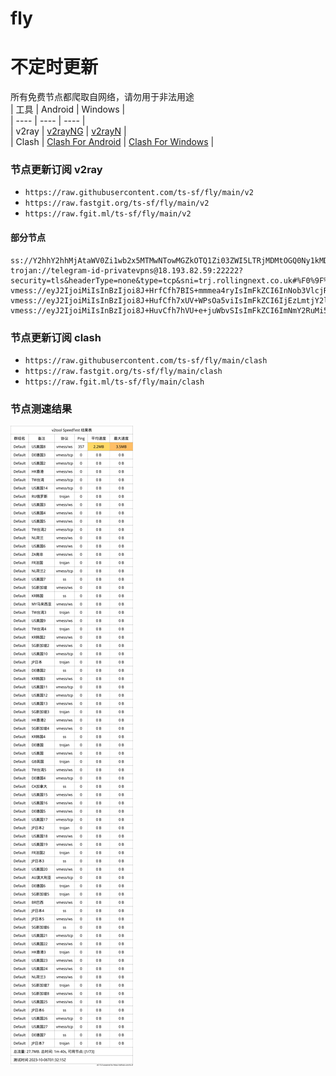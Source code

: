 # fly
# 不定时更新
所有免费节点都爬取自网络，请勿用于非法用途  
|  工具  | Android  | Windows  |  
|  ----  | ----   | ----  |  
| v2ray  | [v2rayNG](https://github.com/2dust/v2rayNG/releases) | [v2rayN](https://github.com/2dust/v2rayN/releases) |  
| Clash  | [Clash For Android](https://github.com/Kr328/ClashForAndroid/releases) | [Clash For Windows](https://github.com/Fndroid/clash_for_windows_pkg/releases) | 
  
### 节点更新订阅  v2ray
- `https://raw.githubusercontent.com/ts-sf/fly/main/v2`  
- `https://raw.fastgit.org/ts-sf/fly/main/v2`  
- `https://raw.fgit.ml/ts-sf/fly/main/v2`  
#### 部分节点  
``` 
ss://Y2hhY2hhMjAtaWV0Zi1wb2x5MTMwNTowMGZkOTQ1Zi03ZWI5LTRjMDMtOGQ0Ny1kMDA0NGZlM2ZhZTI=@zjcu.artehr.org:32005#%F0%9F%87%B0%F0%9F%87%B7KR%E9%9F%A9%E5%9B%BD
trojan://telegram-id-privatevpns@18.193.82.59:22222?security=tls&headerType=none&type=tcp&sni=trj.rollingnext.co.uk#%F0%9F%87%A9%F0%9F%87%AADE%E5%BE%B7%E5%9B%BD
vmess://eyJ2IjoiMiIsInBzIjoi8J+HrfCfh7BIS+mmmea4ryIsImFkZCI6InNob3VlcjRqaWEyNC4yMDk5NjYueHl6IiwicG9ydCI6IjEwMDAiLCJpZCI6Ijc0Mjg4MTVlLWQzNDEtNDUwZC1iNGVlLTJmZmY4Nzg1MTljZSIsImFpZCI6IjAiLCJzY3kiOiJhdXRvIiwibmV0Ijoid3MiLCJ0eXBlIjoibm9uZSIsImhvc3QiOiJkYXRhLnZpZGVvLnFpeWkuY29tIiwicGF0aCI6Ii8iLCJ0bHMiOiIiLCJzbmkiOiIiLCJ0ZXN0X25hbWUiOiJIS+mmmea4ryJ9
vmess://eyJ2IjoiMiIsInBzIjoi8J+HufCfh7xUV+WPsOa5viIsImFkZCI6IjEzLmtjY2ljMnBhLnh5eiIsInBvcnQiOiI1MDAxMyIsImlkIjoiNWU0MTkwMDEtYWFmMC00OTc1LWE5MzEtZmM3ZmM5NDU5NzE4IiwiYWlkIjoiMCIsInNjeSI6ImF1dG8iLCJuZXQiOiJ0Y3AiLCJ0eXBlIjoibm9uZSIsImhvc3QiOiJsaHQubWljcm9zb2Z0LW9yZ3dseS52aXAiLCJwYXRoIjoiLyIsInRscyI6IiIsInNuaSI6IiIsInRlc3RfbmFtZSI6IlRX5Y+w5rm+In0=
vmess://eyJ2IjoiMiIsInBzIjoi8J+HuvCfh7hVU+e+juWbvSIsImFkZCI6ImNmY2RuMi5zYW5mZW5jZG4ubmV0IiwicG9ydCI6IjIwNTIiLCJpZCI6ImJiYjhkMjFjLTQ0ZjItNGQyMS1iNTg4LWI1MGRlOGI3ZTgzMCIsImFpZCI6IjAiLCJzY3kiOiJhdXRvIiwibmV0Ijoid3MiLCJ0eXBlIjoibm9uZSIsImhvc3QiOiJ1czUuc2FuZmVuY2RuMi5jb20iLCJwYXRoIjoiL3poLWNuIiwidGxzIjoiIiwic25pIjoiIiwidGVzdF9uYW1lIjoiVVPnvo7lm70ifQ==
```
### 节点更新订阅  clash
- `https://raw.githubusercontent.com/ts-sf/fly/main/clash`  
- `https://raw.fastgit.org/ts-sf/fly/main/clash`  
- `https://raw.fgit.ml/ts-sf/fly/main/clash`  

### 节点测速结果
![image](traffic.png)
